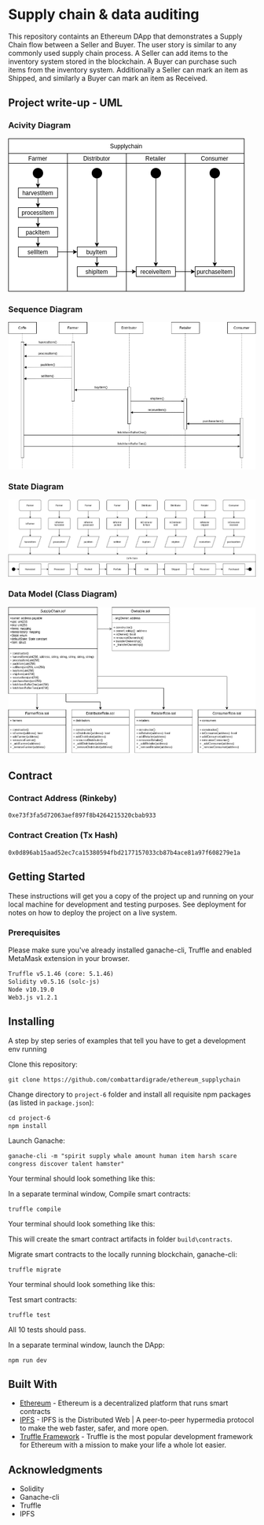 # Supply chain & data auditing

This repository containts an Ethereum DApp that demonstrates a Supply Chain flow between a Seller and Buyer. The user story is similar to any commonly used supply chain process. A Seller can add items to the inventory system stored in the blockchain. A Buyer can purchase such items from the inventory system. Additionally a Seller can mark an item as Shipped, and similarly a Buyer can mark an item as Received.

<!-- ![truffle test](images/ftc_product_overview.png)

![truffle test](images/ftc_farm_details.png)

![truffle test](images/ftc_product_details.png)

![truffle test](images/ftc_transaction_history.png) -->

## Project write-up - UML

### Acivity Diagram
![Activity Diagram](images/SupplychainActivityDiagram.png)

### Sequence Diagram
![Sequence Diagram](images/SupplychainSequenceDiagram.png)

### State Diagram
![State Diagram](images/SupplychainStateDiagram.png)

### Data Model (Class Diagram)
![Data Model](images/SupplychainClassDiagram.png)


## Contract

### Contract Address (Rinkeby)
```
0xe73f3fa5d72063aef897f8b4264215320cbab933
```

### Contract Creation (Tx Hash)
```
0x0d896ab15aad52ec7ca15380594fbd2177157033cb87b4ace81a97f608279e1a
```

## Getting Started

These instructions will get you a copy of the project up and running on your local machine for development and testing purposes. See deployment for notes on how to deploy the project on a live system.

### Prerequisites

Please make sure you've already installed ganache-cli, Truffle and enabled MetaMask extension in your browser.

```
Truffle v5.1.46 (core: 5.1.46)
Solidity v0.5.16 (solc-js)
Node v10.19.0
Web3.js v1.2.1
```

## Installing

A step by step series of examples that tell you have to get a development env running

Clone this repository:

```
git clone https://github.com/combattardigrade/ethereum_supplychain
```

Change directory to ```project-6``` folder and install all requisite npm packages (as listed in ```package.json```):

```
cd project-6
npm install
```

Launch Ganache:

```
ganache-cli -m "spirit supply whale amount human item harsh scare congress discover talent hamster"
```

Your terminal should look something like this:



In a separate terminal window, Compile smart contracts:

```
truffle compile
```

Your terminal should look something like this:



This will create the smart contract artifacts in folder ```build\contracts```.

Migrate smart contracts to the locally running blockchain, ganache-cli:

```
truffle migrate
```

Your terminal should look something like this:



Test smart contracts:

```
truffle test
```

All 10 tests should pass.



In a separate terminal window, launch the DApp:

```
npm run dev
```

## Built With

* [Ethereum](https://www.ethereum.org/) - Ethereum is a decentralized platform that runs smart contracts
* [IPFS](https://ipfs.io/) - IPFS is the Distributed Web | A peer-to-peer hypermedia protocol
to make the web faster, safer, and more open.
* [Truffle Framework](http://truffleframework.com/) - Truffle is the most popular development framework for Ethereum with a mission to make your life a whole lot easier.



## Acknowledgments

* Solidity
* Ganache-cli
* Truffle
* IPFS
